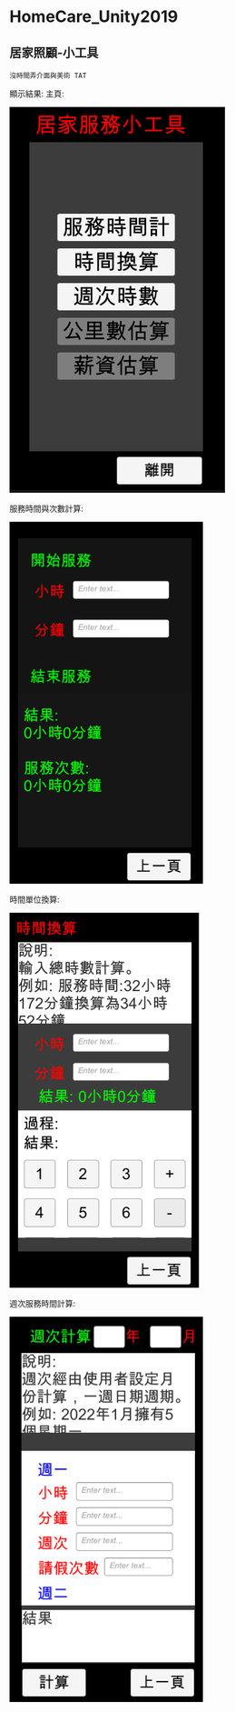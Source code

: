 # HomeCare_Unity2019
居家照顧-小工具
--------
    沒時間弄介面與美術 TAT

顯示結果:
主頁:

![image](https://github.com/gsp40213/HomeCare_Unity2019/blob/main/Assets/ResultImage/Main.png)

服務時間與次數計算:

![image](https://github.com/gsp40213/HomeCare_Unity2019/blob/main/Assets/ResultImage/ServiceTime.png)

時間單位換算:

![image](https://github.com/gsp40213/HomeCare_Unity2019/blob/main/Assets/ResultImage/TimeConvert%20.png)

週次服務時間計算:

![image](https://github.com/gsp40213/HomeCare_Unity2019/blob/main/Assets/ResultImage/WeekTimeConvert%20.png)
